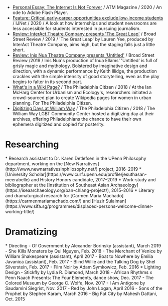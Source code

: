 * [Personal Essay: The Internet Is Not Forever](https://www.atm-magazine.com/atm-magazine-issue-01-wicked/the-internet-is-not-forever-lacartoonerie) / ATM Magazine / 2020 / An ode to Adobe Flash Player.
* [Feature: Critical early-career opportunities exclude low-income students](https://ijnet.org/en/story/critical-early-career-opportunities-exclude-low-income-students) / IJNet / 2020 / A look at how internships and student newsrooms are less accessible for students interested in pursuing journalism.
* [Review: InterAct Theatre Company presents 'The Great Leap'](https://www.broadstreetreview.com/theater/interact-theatre-company-presents-lauren-yees-the-great-leap) / Broad Street Review / 2019 / 'The Great Leap' by Lauren Yee, produced by InterAct Theatre Company, aims high, but the staging falls just a little short.
* [Review: Inis Nua Theatre Company presents 'Untitled'](https://www.broadstreetreview.com/theater/inis-nua-theatre-company-presents-inua-ellamss-untitled#) / Broad Street Review /2019 / Inis Nua's production of Inua Ellams' 'Untitled' is full of grisly magic and mythology. Bolstered by imaginative design and direction, with a dynamic performance by Keith Illidge, the production crackles with the simple intensity of good storytelling, even as the play begins to falter in its second part.
* [What's in a Wiki Page?](https://thephiladelphiacitizen.org/whats-in-a-wiki-page/) / The Philadelphia Citizen / 2018 / At the Ian McHarg Center for Urbanism and Ecology's, researchers initiated a crowd-sourced plan to create Wikipedia pages for women in urban planning. For The Philadelphia Citizen.
* [Digitizing Days at William Way](https://thephiladelphiacitizen.org/the-citizen-recommends-digitizing-days-at-william-way/) / The Philadelphia Citizen / 2018 / The William Way LGBT Community Center hosted a digitizing day at their archives, offering Philadelphians the chance to have their own ephemera digitized and copied for posterity.

<h1 id="researching"> Researching </h1>
* Research assistant to Dr. Karen Detlefsen in the UPenn Philosophy department, working on the [New Narratives](http://www.newnarrativesinphilosophy.net/) project, 2016–2019
* [University Scholar](https://www.curf.upenn.edu/profile/jesuthasan-meerabelle) and History Honors candidate, 2017–2019
* Work-study and bibliographer at the [Institution of Southeast Asian Archaeology](https://iseaarchaeology.org/ban-chiang-project/), 2015–2016
* Literary and dramaturgical research for [Carmen Maria Machado](https://carmenmariamachado.com/) and [Huzir Sulaiman](https://www.sifa.sg/programmes/displaced-persons-welcome-dinner-working-title/)

<h1 id="dramatizing"> Dramatizing </h1>
* Directing
  - Of Government by Alexander Borinsky (assistant), March 2019
  - She Kills Monsters by Qui Nguyen, Feb. 2018
  - The Merchant of Venice by William Shakespeare (assistant), April 2017
  - Boat to Nowhere by Emilia Javanica (assistant), Feb. 2017
  - Blind Willie and the Talking Dog by Shel Silverstein, Feb. 2017
  - Film Noir by Adam Symkowicz, Feb. 2016
* Lighting Design
  - Stickfly by Lydia R. Diamond, March 2018
  - African Rhythms x Penn Naach Presents: The Four Elements, dance show, Dec. 2017
  - The Colored Museum by George C. Wolfe, Nov. 2017
  - I Am Antigone by Saudamini Siegrist, Nov. 2017
  - Red by John Logan, April 2016
  - Sons of the Prophet by Stephen Karam, March 2016
  - Big Fat City by Mahesh Dattani, Oct. 2015
